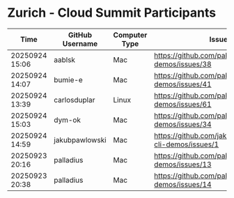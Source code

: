# Zurich - Cloud Summit Participants

| Time | GitHub Username | Computer Type | Issue URL |
|---|---|---|---|
| 20250924 15:06 | aablsk | Mac | https://github.com/palladius/gemini-cli-demos/issues/38 |
| 20250924 14:07 | bumie-e | Mac | https://github.com/palladius/gemini-cli-demos/issues/41 |
| 20250924 13:39 | carlosduplar | Linux | https://github.com/palladius/gemini-cli-demos/issues/61 |
| 20250924 15:03 | dym-ok | Mac | https://github.com/palladius/gemini-cli-demos/issues/34 |
| 20250924 14:59 | jakubpawlowski | Mac | https://github.com/jakubpawlowski/gemini-cli-demos/issues/1 |
| 20250923 20:16 | palladius | Mac | https://github.com/palladius/gemini-cli-demos/issues/13 |
| 20250923 20:38 | palladius | Mac | https://github.com/palladius/gemini-cli-demos/issues/14 |
